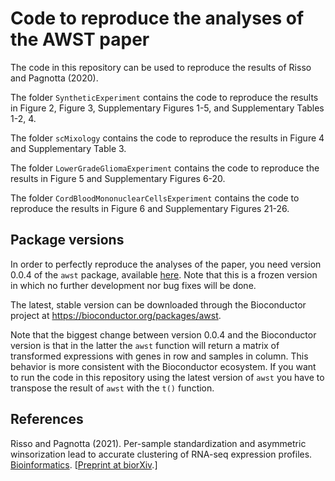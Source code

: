 # Code to reproduce the analyses of the AWST paper

The code in this repository can be used to reproduce the results of Risso and Pagnotta (2020).

The folder `SyntheticExperiment` contains the code to reproduce the results in Figure 2, Figure 3, Supplementary Figures 1-5, and Supplementary Tables 1-2, 4.

The folder `scMixology` contains the code to reproduce the results in Figure 4 and Supplementary Table 3.

The folder `LowerGradeGliomaExperiment` contains the code to reproduce the results in Figure 5 and Supplementary Figures 6-20.

The folder `CordBloodMononuclearCellsExperiment` contains the code to reproduce the results in Figure 6 and Supplementary Figures 21-26.

## Package versions

In order to perfectly reproduce the analyses of the paper, you need version 0.0.4 of the `awst` package, available [here](https://github.com/drisso/awst/releases/tag/v0.0.4). Note that this is a frozen version in which no further development nor bug fixes will be done.

The latest, stable version can be downloaded through the Bioconductor project at https://bioconductor.org/packages/awst.

Note that the biggest change between version 0.0.4 and the Bioconductor version is that in the latter the `awst` function will return a matrix of transformed expressions with genes in row and samples in column. This behavior is more consistent with the Bioconductor ecosystem. If you want to run the code in this repository using the latest version of `awst` you have to transpose the result of `awst` with the `t()` function.

## References

Risso and Pagnotta (2021). Per-sample standardization and asymmetric winsorization lead to accurate clustering of RNA-seq expression profiles. [Bioinformatics](https://doi.org/10.1093/bioinformatics/btab091). [[Preprint at biorXiv](https://doi.org/10.1101/2020.06.04.134916).]
